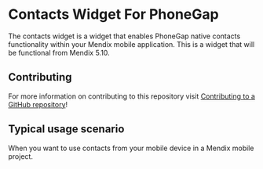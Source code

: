 # Contacts Widget For PhoneGap

The contacts widget is a widget that enables PhoneGap native contacts functionality within your Mendix mobile application.
This is a widget that will be functional from Mendix 5.10.

## Contributing

For more information on contributing to this repository visit [Contributing to a GitHub repository](https://world.mendix.com/display/howto50/Contributing+to+a+GitHub+repository)!

## Typical usage scenario

When you want to use contacts from your mobile device in a Mendix mobile project.
